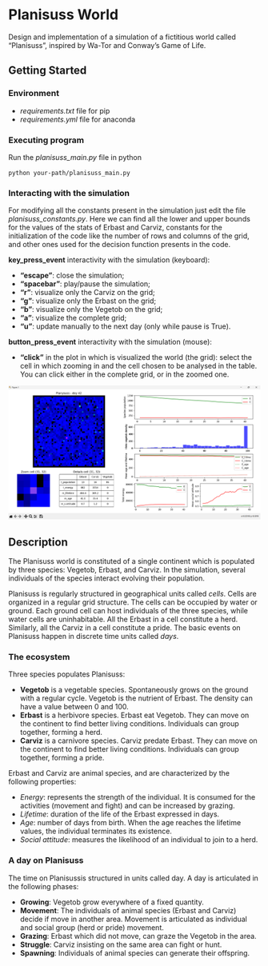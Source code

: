 # Planisuss World

Design and implementation of a simulation of a
fictitious world called “Planisuss”, inspired by Wa-Tor and Conway’s Game of Life.

## Getting Started

### Environment

- _requirements.txt_ file for pip
- _requirements.yml_ file for anaconda

### Executing program

Run the _planisuss_main.py_ file in python

```
python your-path/planisuss_main.py
```

### Interacting with the simulation

For modifying all the constants present in the simulation just edit the file
_planisuss_constants.py_. Here we can find all the lower and
upper bounds for the values of the stats of Erbast and Carviz, constants for the initialization
of the code like the number of rows and columns of the grid, and other ones
used for the decision function presents in the code.

**key_press_event** interactivity with the simulation (keyboard):

- **“escape”**: close the simulation;
- **“spacebar”**: play/pause the simulation;
- **“r”**: visualize only the Carviz on the grid;
- **“g”**: visualize only the Erbast on the grid;
- **“b”**: visualize only the Vegetob on the grid;
- **“a”**: visualize the complete grid;
- **“u”**: update manually to the next day (only while pause is True).

**button_press_event** interactivity with the simulation (mouse):

- **“click”** in the plot in which is visualized the world (the grid): select the cell in
  which zooming in and the cell chosen to be analysed in the table. You can click
  either in the complete grid, or in the zoomed one.

![preview](https://github.com/AlessandroGhiotto/planisuss-world/blob/main/preview.png)

## Description

The Planisuss world is constituted of a single continent which is populated by three species:
Vegetob, Erbast, and Carviz. In the simulation, several individuals of the species interact evolving
their population.

Planisuss is regularly structured in geographical units called _cells_. Cells are organized in a regular
grid structure. The cells can be occupied by water or ground. Each ground cell can host individuals of the three species,
while water cells are uninhabitable.
All the Erbast in a cell constitute a herd. Similarly, all the Carviz in a cell constitute a pride.
The basic events on Planisuss happen in discrete time units called _days_.

### The ecosystem

Three species populates Planisuss:

- **Vegetob** is a vegetable species. Spontaneously grows on the ground with a regular
  cycle. Vegetob is the nutrient of Erbast. The density can have a value between 0 and 100.
- **Erbast** is a herbivore species. Erbast eat Vegetob. They can move on the continent
  to find better living conditions. Individuals can group together, forming a herd.
- **Carviz** is a carnivore species. Carviz predate Erbast. They can move on the
  continent to find better living conditions. Individuals can group together, forming a pride.

Erbast and Carviz are animal species, and are characterized by the following properties:

- _Energy_: represents the strength of the individual. It is consumed for the activities (movement
  and fight) and can be increased by grazing.
- _Lifetime_: duration of the life of the Erbast expressed in days.
- _Age_: number of days from birth. When the age reaches the lifetime values, the individual
  terminates its existence.
- _Social attitude_: measures the likelihood of an individual to join to a herd.

### A day on Planisuss

The time on Planisussis structured in units called day. A day is articulated in the following
phases:

- **Growing**: Vegetob grow everywhere of a fixed quantity.
- **Movement**: The individuals of animal species (Erbast and Carviz) decide if move in another
  area. Movement is articulated as individual and social group (herd or pride) movement.
- **Grazing**: Erbast which did not move, can graze the Vegetob in the area.
- **Struggle**: Carviz insisting on the same area can fight or hunt.
- **Spawning**: Individuals of animal species can generate their offspring.
